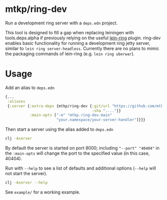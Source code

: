 mtkp/ring-dev
=============

Run a development ring server with a `deps.edn` project.

This tool is designed to fill a gap when replacing leiningen with tools.deps.alpha
if previously relying on the useful
[lein-ring](https://github.com/weavejester/lein-ring) plugin.
ring-dev enables basic functionality for running a development ring jetty
server, similar to `lein ring server-headless`.
Currently there are no plans to mimic the packaging commands of lein-ring
(e.g. `lein ring uberwar`).

# Usage

Add an alias to `deps.edn`

```clj
{...
 :aliases
 {:server {:extra-deps {mtkp/ring-dev {:git/url "https://github.com/mtkp/ring-dev"
                                       :sha "...."}}
           :main-opts ["-m" "mtkp.ring-dev.main"
                       "your.namespace/your-server-handler"]}}}
```

Then start a server using the alias added to `deps.edn`

```sh
clj -Aserver
```

By default the server is started on port 8000; including `"--port" "40404"`
in the `:main-opts` will change the port to the specified value
(in this case, 40404).

Run with `--help` to see a list of defaults and additional options (`--help` will not
start the server).

```sh
clj -Aserver --help
```

See `example/` for a working example.
